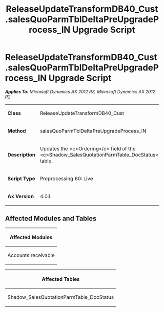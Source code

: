 ﻿---
title: ReleaseUpdateTransformDB40_Cust.salesQuoParmTblDeltaPreUpgradeProcess_IN Upgrade Script
TOCTitle: ReleaseUpdateTransformDB40_Cust.salesQuoParmTblDeltaPreUpgradeProcess_IN Upgrade Script
ms:assetid: 86230ad5-e9af-9e28-62a8-89484dc6452d
ms:mtpsurl: https://msdn.microsoft.com/en-us/library/JJ686049(v=AX.60)
ms:contentKeyID: 49709500
ms.date: 05/18/2015
mtps_version: v=AX.60
---

# ReleaseUpdateTransformDB40\_Cust.salesQuoParmTblDeltaPreUpgradeProcess\_IN Upgrade Script 


_**Applies To:** Microsoft Dynamics AX 2012 R3, Microsoft Dynamics AX 2012 R2_

<table>
<colgroup>
<col style="width: 50%" />
<col style="width: 50%" />
</colgroup>
<tbody>
<tr class="odd">
<td><p><strong>Class</strong></p></td>
<td><p>ReleaseUpdateTransformDB40_Cust</p></td>
</tr>
<tr class="even">
<td><p><strong>Method</strong></p></td>
<td><p>salesQuoParmTblDeltaPreUpgradeProcess_IN</p></td>
</tr>
<tr class="odd">
<td><p><strong>Description</strong></p></td>
<td><p>Updates the &lt;c&gt;Ordering&lt;/c&gt; field of the &lt;c&gt;Shadow_SalesQuotationParmTable_DocStatus&lt;/c&gt; table.</p></td>
</tr>
<tr class="even">
<td><p><strong>Script Type</strong></p></td>
<td><p>Preprocessing 60: Live</p></td>
</tr>
<tr class="odd">
<td><p><strong>Ax Version</strong></p></td>
<td><p>4.01</p></td>
</tr>
</tbody>
</table>


## Affected Modules and Tables

<table>
<colgroup>
<col style="width: 100%" />
</colgroup>
<thead>
<tr class="header">
<th><p>Affected Modules</p></th>
</tr>
</thead>
<tbody>
<tr class="odd">
<td><p>Accounts receivable</p></td>
</tr>
</tbody>
</table>


<table>
<colgroup>
<col style="width: 100%" />
</colgroup>
<thead>
<tr class="header">
<th><p>Affected Tables</p></th>
</tr>
</thead>
<tbody>
<tr class="odd">
<td><p>Shadow_SalesQuotationParmTable_DocStatus</p></td>
</tr>
</tbody>
</table>

  


